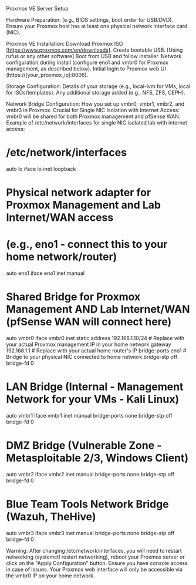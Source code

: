 Proxmox VE Server Setup


Hardware Preparation: (e.g., BIOS settings, boot order for USB/DVD). Ensure your Proxmox host has at least one physical network interface card (NIC).

Proxmox VE Installation:
Download Proxmox ISO [https://www.proxmox.com/en/downloads].
Create bootable USB. [Using rufus or any other software]
Boot from USB and follow installer.
Network configuration during install (configure eno1 and vmbr0 for Proxmox management, as described below).
Initial login to Proxmox web UI (https://[your_proxmox_ip]:8006).

Storage Configuration:
Details of your storage (e.g., local-lvm for VMs, local for ISOs/templates).
Any additional storage added (e.g., NFS, ZFS, CEPH).

Network Bridge Configuration:
How you set up vmbr0, vmbr1, vmbr2, and vmbr3 in Proxmox.
Crucial for Single NIC Isolation with Internet Access:
vmbr0 will be shared for both Proxmox management and pfSense WAN.
Example of /etc/network/interfaces for single NIC isolated lab with internet access:
# /etc/network/interfaces

auto lo
iface lo inet loopback

# Physical network adapter for Proxmox Management and Lab Internet/WAN access
# (e.g., eno1 - connect this to your home network/router)
auto eno1
iface eno1 inet manual

# Shared Bridge for Proxmox Management AND Lab Internet/WAN (pfSense WAN will connect here)
auto vmbr0
iface vmbr0 inet static
    address 192.168.1.10/24  # Replace with your actual Proxmox management IP in your home network
    gateway 192.168.1.1     # Replace with your actual home router's IP
    bridge-ports eno1       # Bridge to your physical NIC connected to home network
    bridge-stp off
    bridge-fd 0

# LAN Bridge (Internal - Management Network for your VMs - Kali Linux)
auto vmbr1
iface vmbr1 inet manual
    bridge-ports none
    bridge-stp off
    bridge-fd 0

# DMZ Bridge (Vulnerable Zone - Metasploitable 2/3, Windows Client)
auto vmbr2
iface vmbr2 inet manual
    bridge-ports none
    bridge-stp off
    bridge-fd 0

# Blue Team Tools Network Bridge (Wazuh, TheHive)
auto vmbr3
iface vmbr3 inet manual
    bridge-ports none
    bridge-stp off
    bridge-fd 0


Warning: After changing /etc/network/interfaces, you will need to restart networking (systemctl restart networking), reboot your Proxmox server or click on the "Apply Configuration" button. Ensure you have console access in case of issues. Your Proxmox web interface will only be accessible via the vmbr0 IP on your home network.
